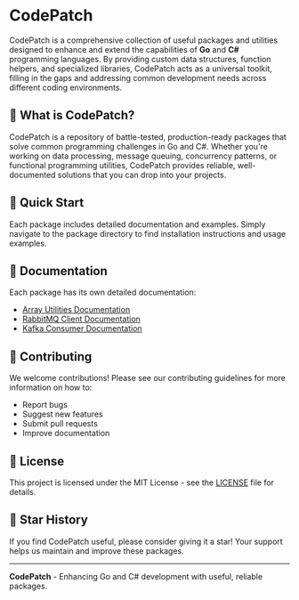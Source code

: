 # CodePatch

CodePatch is a comprehensive collection of useful packages and utilities designed to enhance and extend the capabilities of **Go** and **C#** programming languages. By providing custom data structures, function helpers, and specialized libraries, CodePatch acts as a universal toolkit, filling in the gaps and addressing common development needs across different coding environments.

## 🚀 What is CodePatch?

CodePatch is a repository of battle-tested, production-ready packages that solve common programming challenges in Go and C#. Whether you're working on data processing, message queuing, concurrency patterns, or functional programming utilities, CodePatch provides reliable, well-documented solutions that you can drop into your projects.

## 🚀 Quick Start

Each package includes detailed documentation and examples. Simply navigate to the package directory to find installation instructions and usage examples.

## 📖 Documentation

Each package has its own detailed documentation:

- [Array Utilities Documentation](golang/array/README.md)
- [RabbitMQ Client Documentation](golang/rabbitmq/README.md)
- [Kafka Consumer Documentation](golang/kafka/consumer.md)

## 🤝 Contributing

We welcome contributions! Please see our contributing guidelines for more information on how to:

- Report bugs
- Suggest new features
- Submit pull requests
- Improve documentation

## 📄 License

This project is licensed under the MIT License - see the [LICENSE](LICENSE) file for details.

## 🌟 Star History

If you find CodePatch useful, please consider giving it a star! Your support helps us maintain and improve these packages.

---

**CodePatch** - Enhancing Go and C# development with useful, reliable packages.
